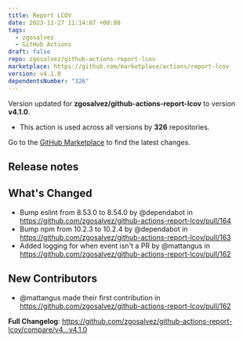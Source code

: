 ```yaml
---
title: Report LCOV
date: 2023-11-27 11:14:07 +00:00
tags:
  - zgosalvez
  - GitHub Actions
draft: false
repo: zgosalvez/github-actions-report-lcov
marketplace: https://github.com/marketplace/actions/report-lcov
version: v4.1.0
dependentsNumber: "326"
---
```



Version updated for **zgosalvez/github-actions-report-lcov** to version **v4.1.0**.
- This action is used across all versions by **326** repositories.

Go to the [GitHub Marketplace](https://github.com/marketplace/actions/report-lcov) to find the latest changes.

## Release notes

## What's Changed
* Bump eslint from 8.53.0 to 8.54.0 by @dependabot in https://github.com/zgosalvez/github-actions-report-lcov/pull/164
* Bump npm from 10.2.3 to 10.2.4 by @dependabot in https://github.com/zgosalvez/github-actions-report-lcov/pull/163
* Added logging for when event isn't a PR by @mattangus in https://github.com/zgosalvez/github-actions-report-lcov/pull/162

## New Contributors
* @mattangus made their first contribution in https://github.com/zgosalvez/github-actions-report-lcov/pull/162

**Full Changelog**: https://github.com/zgosalvez/github-actions-report-lcov/compare/v4...v4.1.0
